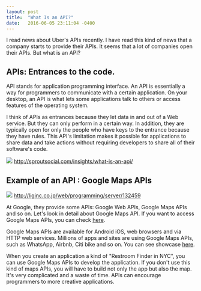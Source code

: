 ```yaml
---
layout: post
title:  "What Is an API?"
date:   2016-06-05 23:11:04 -0400
---
```



I read news about Uber's APIs recently. I have read this kind of news that a company starts to provide their APIs. It seems that a lot of companies open their APIs. But what is an API?






## APIs: Entrances to the code.

API stands for application programming interface. An API is essentially a way for programmers to communicate with a certain application. On your desktop, an API is what lets some applications talk to others or access features of the operating system. 

I think of APIs as entrances because they let data in and out of a Web service. But they can only perform in a certain way. In addition, they are typically open for only the people who have keys to the entrance because they have rules. This API's limitation makes it possible for applications to share data and take actions without requiring developers to share all of their software's code. 

![](http://sproutsocial.com/insights/wp-content/uploads/2015/04/API_defined3-02.png)
http://sproutsocial.com/insights/what-is-an-api/





## Example of an API : Google Maps APIs



![](http://cdn.liginc.co.jp/wp-content/uploads/2015/01/482.png)
http://liginc.co.jp/web/programming/server/132459



At Google, they provide some APIs: Google Web APIs, Google Maps APIs and so on. Let's look in detail about Google Maps API. If you want to access Google Maps APIs, you can check [here](https://developers.google.com/maps/?csw=1).


Google Maps APIs are available for Android iOS, web browsers and via HTTP web services. Millions of apps and sites are using Google Maps APIs, such as WhatsApp, Airbnb, Citi bike and so on. You can see showcase [here](https://developers.google.com/maps/showcase/).


When you create an application a kind of "Restroom Finder in NYC", you can use Google Maps APIs to develop the application. If you don't use this kind of maps APIs, you will have to build not only the app but also the map. It's very complicated and a waste of time. APIs can encourage programmers to more  creative applications.
